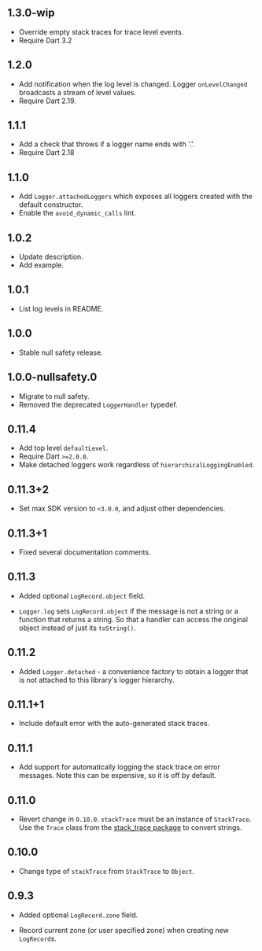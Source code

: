 ## 1.3.0-wip

* Override empty stack traces for trace level events.
* Require Dart 3.2

## 1.2.0

* Add notification when the log level is changed. Logger `onLevelChanged` broadcasts a stream of level values.
* Require Dart 2.19.

## 1.1.1

* Add a check that throws if a logger name ends with '.'.
* Require Dart 2.18

## 1.1.0

* Add `Logger.attachedLoggers` which exposes all loggers created with the
  default constructor.
* Enable the `avoid_dynamic_calls` lint.

## 1.0.2

* Update description.
* Add example.

## 1.0.1

* List log levels in README.

## 1.0.0

* Stable null safety release.

## 1.0.0-nullsafety.0

* Migrate to null safety.
* Removed the deprecated `LoggerHandler` typedef.

## 0.11.4

* Add top level `defaultLevel`.
* Require Dart `>=2.0.0`.
* Make detached loggers work regardless of `hierarchicalLoggingEnabled`.

## 0.11.3+2

* Set max SDK version to `<3.0.0`, and adjust other dependencies.

## 0.11.3+1

* Fixed several documentation comments.

## 0.11.3

* Added optional `LogRecord.object` field.

* `Logger.log` sets `LogRecord.object` if the message is not a string or a
  function that returns a string. So that a handler can access the original
  object instead of just its `toString()`.

## 0.11.2

* Added `Logger.detached` - a convenience factory to obtain a logger that is not
  attached to this library's logger hierarchy.

## 0.11.1+1

* Include default error with the auto-generated stack traces.

## 0.11.1

* Add support for automatically logging the stack trace on error messages. Note
  this can be expensive, so it is off by default.

## 0.11.0

* Revert change in `0.10.0`. `stackTrace` must be an instance of `StackTrace`.
  Use the `Trace` class from the [stack_trace package][] to convert strings.

[stack_trace package]: https://pub.dev/packages/stack_trace

## 0.10.0

* Change type of `stackTrace` from `StackTrace` to `Object`.

## 0.9.3

* Added optional `LogRecord.zone` field.

* Record current zone (or user specified zone) when creating new `LogRecord`s.
